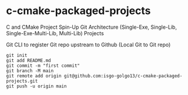 # c-cmake-packaged-projects
C and CMake Project Spin-Up Git Architecture (Single-Exe, Single-Lib, Single-Exe-Multi-Lib, Multi-Lib) Projects

Git CLI to register Git repo upstream to Github (Local Git to Git repo)
```
git init
git add README.md
git commit -m "first commit"
git branch -M main
git remote add origin git@github.com:isgo-golgo13/c-cmake-packaged-projects.git
git push -u origin main
```
